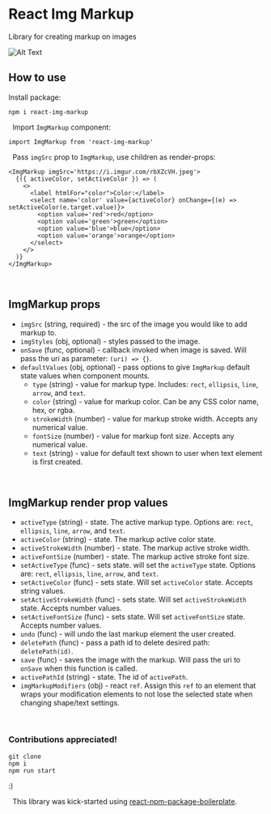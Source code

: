 # React Img Markup

Library for creating markup on images

![Alt Text](./img-markup.gif)

## How to use

Install package:

```
npm i react-img-markup
```

&nbsp;
Import `ImgMarkup` component:

```
import ImgMarkup from 'react-img-markup'
```

&nbsp;
Pass `imgSrc` prop to `ImgMarkup`, use children as render-props:

```
<ImgMarkup imgSrc='https://i.imgur.com/rbXZcVH.jpeg'>
  {({ activeColor, setActiveColor }) => (
    <>
      <label htmlFor="color">Color:</label>
      <select name='color' value={activeColor} onChange={(e) => setActiveColor(e.target.value)}>
        <option value='red'>red</option>
        <option value='green'>green</option>
        <option value='blue'>blue</option>
        <option value='orange'>orange</option>
      </select>
    </>
  )}
</ImgMarkup>
```

&nbsp;
## ImgMarkup props

- `imgSrc` (string, required) - the src of the image you would like to add markup to.
- `imgStyles` (obj, optional) - styles passed to the image.
- `onSave` (func, optional) - callback invoked when image is saved. Will pass the uri as parameter: `(uri) => {}`.
- `defaultValues` (obj, optional) - pass options to give `ImgMarkup` default state values when component mounts.
  - `type` (string) - value for markup type. Includes: `rect`, `ellipsis`, `line`, `arrow`, and `text`.
  - `color` (string) - value for markup color. Can be any CSS color name, hex, or rgba.
  - `strokeWidth` (number) - value for markup stroke width. Accepts any numerical value.
  - `fontSize` (number) - value for markup font size. Accepts any numerical value.
  - `text` (string) - value for default text shown to user when text element is first created.

&nbsp;
## ImgMarkup render prop values

- `activeType` (string) - state. The active markup type. Options are: `rect`, `ellipsis`, `line`, `arrow`, and `text`.
- `activeColor` (string) - state. The markup active color state.
- `activeStrokeWidth` (number) - state. The markup active stroke width.
- `activeFontSize` (number) - state. The markup active stroke font size.
- `setActiveType` (func) - sets state. will set the `activeType` state. Options are: `rect`, `ellipsis`, `line`, `arrow`, and `text`.
- `setActiveColor` (func) - sets state. Will set `activeColor` state. Accepts string values.
- `setActiveStrokeWidth` (func) - sets state. Will set `activeStrokeWidth` state. Accepts number values.
- `setActiveFontSize` (func) - sets state. Will set `activeFontSize` state. Accepts number values.
- `undo` (func) - will undo the last markup element the user created.
- `deletePath` (func) - pass a path id to delete desired path: `deletePath(id)`.
- `save` (func) - saves the image with the markup. Will pass the uri to `onSave` when this function is called.
- `activePathId` (string) - state. The id of `activePath`.
- `imgMarkupModifiers` (obj) - react `ref`. Assign this `ref` to an element that wraps your modification elements to not lose the selected state when changing shape/text settings.

&nbsp;
### Contributions appreciated!

```
git clone
npm i
npm run start
```

:)

&nbsp;
This library was kick-started using [react-npm-package-boilerplate](https://github.com/flexdinesh/react-npm-package-boilerplate).
